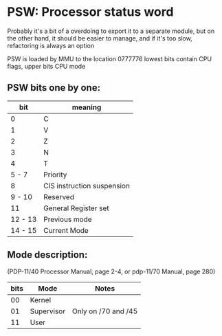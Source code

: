 # PSW: Processor status word 
Probably it's a bit of a overdoing to export it to a  separate module, 
but on the other hand, it should be easier to manage, and if it's too slow,
refactoring is always an option

PSW is loaded by MMU to the location 0777776
lowest bits contain CPU flags, upper bits CPU mode

## PSW bits one by one:

|bit|meaning|
|---|-------|
| 0 | C |
| 1 | V |
| 2 | Z |
| 3 | N |
| 4 | T |
| 5 - 7 | Priority |
| 8 | CIS instruction suspension |
| 9 - 10| Reserved|
|11 | General Register set |
| 12 - 13 | Previous mode |
| 14 - 15 | Current Mode |


## Mode description:
(PDP-11/40 Processor Manual, page 2-4, or pdp-11/70 Manual, page 280)

|bits|Mode      |Notes              |
|----|----------|-------------------|
|00  |Kernel    |                   |
|01  |Supervisor|Only on /70 and /45|
|11  |User      |                   |